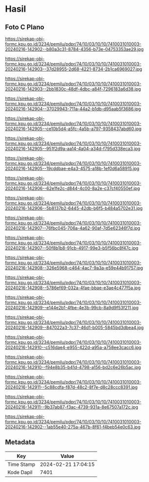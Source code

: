 # Hasil

## Foto C Plano

https://sirekap-obj-formc.kpu.go.id/3234/pemilu/pdpr/74/10/03/10/10/7410031010003-20240216-142902--b80a3c31-8784-4356-b73e-04753353ae29.jpg

https://sirekap-obj-formc.kpu.go.id/3234/pemilu/pdpr/74/10/03/10/10/7410031010003-20240216-142903--37d28955-2d68-4221-8734-2b1ca6969027.jpg

https://sirekap-obj-formc.kpu.go.id/3234/pemilu/pdpr/74/10/03/10/10/7410031010003-20240216-142903--2bb1830c-48df-4dbc-a84f-7296183a6d38.jpg

https://sirekap-obj-formc.kpu.go.id/3234/pemilu/pdpr/74/10/03/10/10/7410031010003-20240216-142904--37029943-711a-44a2-b1db-d95aab5f3686.jpg

https://sirekap-obj-formc.kpu.go.id/3234/pemilu/pdpr/74/10/03/10/10/7410031010003-20240216-142905--ce10b5d4-a5fc-4a5b-a797-9358437abd60.jpg

https://sirekap-obj-formc.kpu.go.id/3234/pemilu/pdpr/74/10/03/10/10/7410031010003-20240216-142905--951f2d9a-aa14-4a04-a34d-f795d338eca3.jpg

https://sirekap-obj-formc.kpu.go.id/3234/pemilu/pdpr/74/10/03/10/10/7410031010003-20240216-142905--19cddbae-e4a3-4575-a18b-1ef0d6a58915.jpg

https://sirekap-obj-formc.kpu.go.id/3234/pemilu/pdpr/74/10/03/10/10/7410031010003-20240216-142906--62e1fe2c-d844-4c00-8a2e-c37cf40550ef.jpg

https://sirekap-obj-formc.kpu.go.id/3234/pemilu/pdpr/74/10/03/10/10/7410031010003-20240216-142906--5b8137b2-6445-42db-b6f5-b484a5702e31.jpg

https://sirekap-obj-formc.kpu.go.id/3234/pemilu/pdpr/74/10/03/10/10/7410031010003-20240216-142907--76fbc045-706a-4a62-90af-7d5e62346f7d.jpg

https://sirekap-obj-formc.kpu.go.id/3234/pemilu/pdpr/74/10/03/10/10/7410031010003-20240216-142907--50f8b1b8-91cb-4917-99e3-b5f56bc8f47c.jpg

https://sirekap-obj-formc.kpu.go.id/3234/pemilu/pdpr/74/10/03/10/10/7410031010003-20240216-142908--326e5968-c464-4ac7-9a3a-e59e44b91757.jpg

https://sirekap-obj-formc.kpu.go.id/3234/pemilu/pdpr/74/10/03/10/10/7410031010003-20240216-142908--5786ef69-032a-4fae-bbae-e3ae4c477f5a.jpg

https://sirekap-obj-formc.kpu.go.id/3234/pemilu/pdpr/74/10/03/10/10/7410031010003-20240216-142909--e144e2b1-4fbe-4e3b-99cb-8a9d9f53f211.jpg

https://sirekap-obj-formc.kpu.go.id/3234/pemilu/pdpr/74/10/03/10/10/7410031010003-20240216-142909--847022a3-7c37-46d1-b005-5845bd3dbea4.jpg

https://sirekap-obj-formc.kpu.go.id/3234/pemilu/pdpr/74/10/03/10/10/7410031010003-20240216-142910--c516dae4-e955-422d-a95a-a758ee3cacc6.jpg

https://sirekap-obj-formc.kpu.go.id/3234/pemilu/pdpr/74/10/03/10/10/7410031010003-20240216-142910--f94e8b35-b41d-4798-a156-bd2c6e26b5ac.jpg

https://sirekap-obj-formc.kpu.go.id/3234/pemilu/pdpr/74/10/03/10/10/7410031010003-20240216-142911--5c88cdfa-f87d-48c2-8f7e-d8c28ccc8391.jpg

https://sirekap-obj-formc.kpu.go.id/3234/pemilu/pdpr/74/10/03/10/10/7410031010003-20240216-142911--9b37ab87-f3ac-4739-931a-8e67507a172c.jpg

https://sirekap-obj-formc.kpu.go.id/3234/pemilu/pdpr/74/10/03/10/10/7410031010003-20240216-142902--1ab55e40-275a-467b-8f61-f4beb54e0c63.jpg


## Metadata

| Key        | Value               |
| ---------- | ------------------- |
| Time Stamp | 2024-02-21 17:04:15 |
| Kode Dapil | 7401                |



